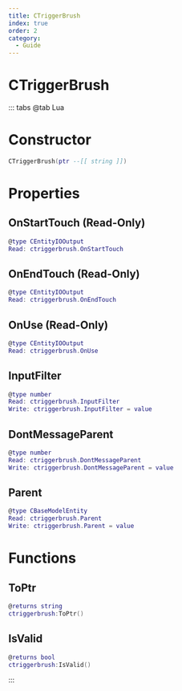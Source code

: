 ```yaml
---
title: CTriggerBrush
index: true
order: 2
category:
  - Guide
---
```


# CTriggerBrush

::: tabs
@tab Lua
# Constructor
```lua
CTriggerBrush(ptr --[[ string ]])
```
# Properties
## OnStartTouch (Read-Only)
```lua
@type CEntityIOOutput
Read: ctriggerbrush.OnStartTouch
```
## OnEndTouch (Read-Only)
```lua
@type CEntityIOOutput
Read: ctriggerbrush.OnEndTouch
```
## OnUse (Read-Only)
```lua
@type CEntityIOOutput
Read: ctriggerbrush.OnUse
```
## InputFilter 
```lua
@type number
Read: ctriggerbrush.InputFilter
Write: ctriggerbrush.InputFilter = value
```
## DontMessageParent 
```lua
@type number
Read: ctriggerbrush.DontMessageParent
Write: ctriggerbrush.DontMessageParent = value
```
## Parent 
```lua
@type CBaseModelEntity
Read: ctriggerbrush.Parent
Write: ctriggerbrush.Parent = value
```
# Functions
## ToPtr
```lua
@returns string
ctriggerbrush:ToPtr()
```
## IsValid
```lua
@returns bool
ctriggerbrush:IsValid()
```

:::